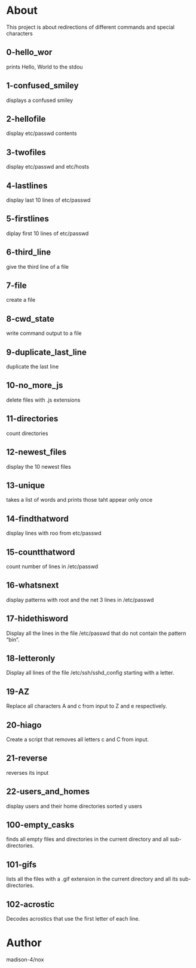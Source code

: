# About
This project is about redirections of different commands and special characters
## 0-hello_wor
prints Hello, World to the stdou
## 1-confused_smiley
displays a confused smiley
## 2-hellofile
display etc/passwd contents
## 3-twofiles
display etc/passwd and etc/hosts 
## 4-lastlines
display last 10 lines of etc/passwd
## 5-firstlines
diplay first 10 lines of etc/passwd
## 6-third_line
give the third line of a file
## 7-file
create a file
## 8-cwd_state
write command output to a file
## 9-duplicate_last_line
duplicate the last line
## 10-no_more_js
delete files with .js extensions
## 11-directories
count directories
## 12-newest_files
display the 10 newest files
## 13-unique
takes a list of words and prints those taht appear only once
## 14-findthatword
display lines with roo from etc/passwd
## 15-countthatword
count number of lines in /etc/passwd
## 16-whatsnext
display patterns with root and the net 3 lines in /etc/passwd
## 17-hidethisword
Display all the lines in the file /etc/passwd that do not contain the pattern “bin”.
## 18-letteronly
Display all lines of the file /etc/ssh/sshd_config starting with a letter.
## 19-AZ
Replace all characters A and c from input to Z and e respectively.
## 20-hiago
Create a script that removes all letters c and C from input.
## 21-reverse
reverses its input
## 22-users_and_homes
display users and their home directories sorted y users
## 100-empty_casks
finds all empty files and directories in the current directory and all sub-directories.
## 101-gifs
lists all the files with a .gif extension in the current directory and all its sub-directories.
## 102-acrostic
Decodes acrostics that use the first letter of each line.
# Author
madison-4/nox
